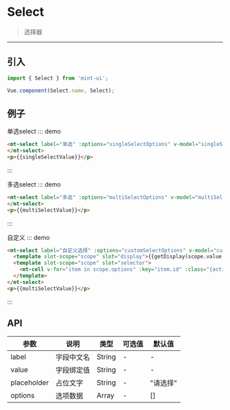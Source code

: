 # Select

> 选择器

-----------

## 引入

```javascript
import { Select } from 'mint-ui';

Vue.component(Select.name, Select);
```

## 例子

单选select
::: demo
```html
<mt-select label="单选" :options="singleSelectOptions" v-model="singleSelectValue" select-type="select" @selector-click="singleSelectClick">
</mt-select>
<p>{{singleSelectValue}}</p>
```
:::

多选select
::: demo
```html
<mt-select label="多选" :options="multiSelectOptions" v-model="multiSelectValue" select-type="multi-select" @selector-click="multiSelectClick">
</mt-select>
<p>{{multiSelectValue}}</p>
```
:::

自定义
::: demo
```html
<mt-select label="自定义选择" :options="customSelectOptions" v-model="customSelectValue" select-type="custom" @selector-click="customSelectClick">
  <template slot-scope="scope" slot="display">{{getDisplay(scope.value, scope.options)}}大法</template>
  <template slot-scope="scope" slot="selector">
    <mt-cell v-for="item in scope.options" :key="item.id" :class="{active: item.id === scope.value}" :title="item.name" @click.native.stop="selectClick(item)"></mt-cell>
  </template>
</mt-select>
<p>{{multiSelectValue}}</p>
```
:::


## API
| 参数 | 说明 | 类型 | 可选值 | 默认值 |
|------|-------|---------|-------|--------|
| label | 字段中文名 | String | - | - |
| value | 字段绑定值 | String | - | - |
| placeholder | 占位文字 | String | - | "请选择" |
| options | 选项数据 | Array | - | [] |

<script>
  export default {
    methods: {
      singleSelectClick: function () {
        this.singleSelectOptions = this.dicSlot
      },
      multiSelectClick: function () {
        this.multiSelectOptions = this.dicSlot
      },
      customSelectClick: function () {
        this.customSelectOptions = this.dicSlot
      },
      selectClick (item) {
        this.customSelectValue = item.id
        if (window.location.hash.indexOf('smile-select') > -1) {
          history.back()
        }
      },
      getDisplay (id, options) {
        const option = options.filter(item => item.id === id)[0]
        return option ? option.name : ''
      }
    },
    data: function() {
    return {
      singleSelectValue: '',
      singleSelectOptions: [],

      multiSelectValue: '',
      multiSelectOptions: [],

      customSelectValue: '',
      customSelectOptions: [],

      dicSlot: [
        { id: 1, name: '奔波儿灞' },
        { id: 2, name: '霸波尔奔' },
        { id: 3, name: '金角大王' },
        { id: 4, name: '银角大王' },
        { id: 5, name: '虎力大仙' },
        { id: 6, name: '鹿力大仙' },
        { id: 7, name: '羊力大仙' },
        { id: 8, name: '黄袍怪' },
        { id: 9, name: '白骨精' },
        { id: 10, name: '小钻风' }
      ]
    }
  }
};
</script>
